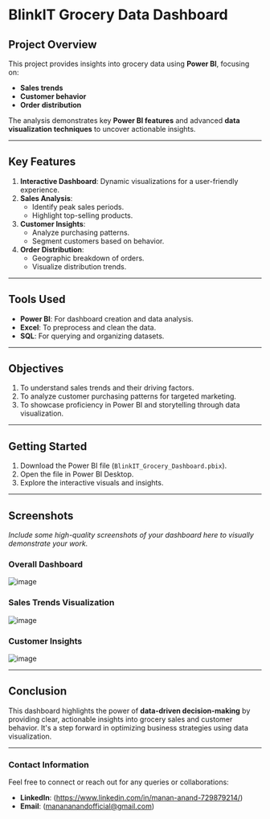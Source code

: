 # **BlinkIT Grocery Data Dashboard**

## **Project Overview**
This project provides insights into grocery data using **Power BI**, focusing on:
- **Sales trends**
- **Customer behavior**
- **Order distribution**

The analysis demonstrates key **Power BI features** and advanced **data visualization techniques** to uncover actionable insights.

---

## **Key Features**
1. **Interactive Dashboard**: Dynamic visualizations for a user-friendly experience.
2. **Sales Analysis**:
   - Identify peak sales periods.
   - Highlight top-selling products.
3. **Customer Insights**:
   - Analyze purchasing patterns.
   - Segment customers based on behavior.
4. **Order Distribution**:
   - Geographic breakdown of orders.
   - Visualize distribution trends.

---

## **Tools Used**
- **Power BI**: For dashboard creation and data analysis.
- **Excel**: To preprocess and clean the data.
- **SQL**: For querying and organizing datasets.

---

## **Objectives**
1. To understand sales trends and their driving factors.
2. To analyze customer purchasing patterns for targeted marketing.
3. To showcase proficiency in Power BI and storytelling through data visualization.

---

## **Getting Started**
1. Download the Power BI file (`BlinkIT_Grocery_Dashboard.pbix`).
2. Open the file in Power BI Desktop.
3. Explore the interactive visuals and insights.

---

## **Screenshots**
*Include some high-quality screenshots of your dashboard here to visually demonstrate your work.*


### **Overall Dashboard**
![image](https://github.com/user-attachments/assets/ff864f45-77c1-43ca-ac56-11f0f3dc7865)



### **Sales Trends Visualization**
![image](https://github.com/user-attachments/assets/15fe8bc4-04b4-4d2c-ac3c-a97f84387715)


### **Customer Insights**
![image](https://github.com/user-attachments/assets/4ffd36d9-51f7-4eae-86a3-5a8ee178ae6a)


---

## **Conclusion**
This dashboard highlights the power of **data-driven decision-making** by providing clear, actionable insights into grocery sales and customer behavior. It's a step forward in optimizing business strategies using data visualization.

---
### **Contact Information**

Feel free to connect or reach out for any queries or collaborations:

- **LinkedIn**: (https://www.linkedin.com/in/manan-anand-729879214/)
- **Email**: (manananandofficial@gmail.com)
